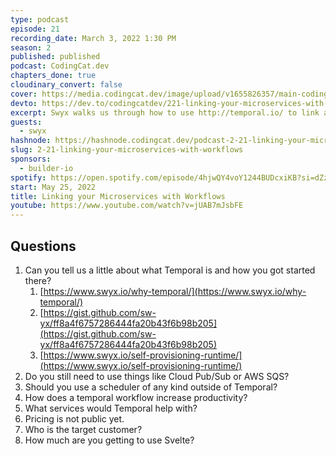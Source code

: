 ```yaml
---
type: podcast
episode: 21
recording_date: March 3, 2022 1:30 PM
season: 2
published: published
podcast: CodingCat.dev
chapters_done: true
cloudinary_convert: false
cover: https://media.codingcat.dev/image/upload/v1655826357/main-codingcatdev-photo/Linking_your_Microservices_with_Workflow.jpg
devto: https://dev.to/codingcatdev/221-linking-your-microservices-with-workflows-5d5
excerpt: Swyx walks us through how to use http://temporal.io/ to link all of your microservice workflows.
guests:
  - swyx
hashnode: https://hashnode.codingcat.dev/podcast-2-21-linking-your-microservices-with-workflows
slug: 2-21-linking-your-microservices-with-workflows
sponsors:
  - builder-io
spotify: https://open.spotify.com/episode/4hjwQY4voY1244BUDcxiKB?si=dZzOyxudQ-ePLDjpz2mgnw
start: May 25, 2022
title: Linking your Microservices with Workflows
youtube: https://www.youtube.com/watch?v=jUAB7mJsbFE
---
```


## Questions

1. Can you tell us a little about what Temporal is and how you got started there?
   1. [https://www.swyx.io/why-temporal/](https://www.swyx.io/why-temporal/)
   2. [https://gist.github.com/sw-yx/ff8a4f6757286444fa20b43f6b98b205](https://gist.github.com/sw-yx/ff8a4f6757286444fa20b43f6b98b205)
   3. [https://www.swyx.io/self-provisioning-runtime/](https://www.swyx.io/self-provisioning-runtime/)
2. Do you still need to use things like Cloud Pub/Sub or AWS SQS?
3. Should you use a scheduler of any kind outside of Temporal?
4. How does a temporal workflow increase productivity?
5. What services would Temporal help with?
6. Pricing is not public yet.
7. Who is the target customer?
8. How much are you getting to use Svelte?
